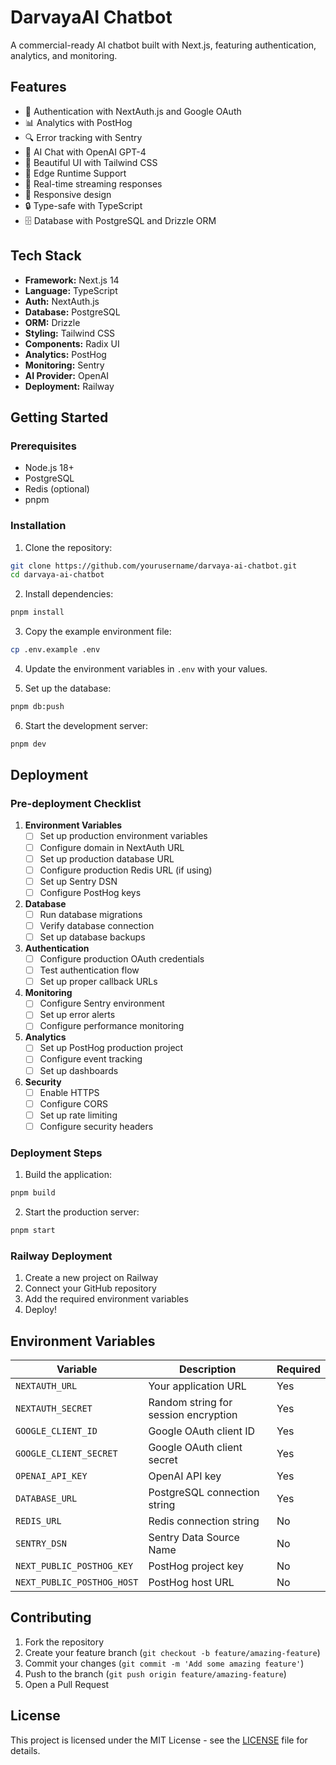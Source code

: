 # DarvayaAI Chatbot

A commercial-ready AI chatbot built with Next.js, featuring authentication, analytics, and monitoring.

## Features

- 🔐 Authentication with NextAuth.js and Google OAuth
- 📊 Analytics with PostHog
- 🔍 Error tracking with Sentry
- 💬 AI Chat with OpenAI GPT-4
- 🎨 Beautiful UI with Tailwind CSS
- 🚀 Edge Runtime Support
- 🔄 Real-time streaming responses
- 📱 Responsive design
- 🔒 Type-safe with TypeScript
- 🗄️ Database with PostgreSQL and Drizzle ORM

## Tech Stack

- **Framework:** Next.js 14
- **Language:** TypeScript
- **Auth:** NextAuth.js
- **Database:** PostgreSQL
- **ORM:** Drizzle
- **Styling:** Tailwind CSS
- **Components:** Radix UI
- **Analytics:** PostHog
- **Monitoring:** Sentry
- **AI Provider:** OpenAI
- **Deployment:** Railway

## Getting Started

### Prerequisites

- Node.js 18+
- PostgreSQL
- Redis (optional)
- pnpm

### Installation

1. Clone the repository:
```bash
git clone https://github.com/yourusername/darvaya-ai-chatbot.git
cd darvaya-ai-chatbot
```

2. Install dependencies:
```bash
pnpm install
```

3. Copy the example environment file:
```bash
cp .env.example .env
```

4. Update the environment variables in `.env` with your values.

5. Set up the database:
```bash
pnpm db:push
```

6. Start the development server:
```bash
pnpm dev
```

## Deployment

### Pre-deployment Checklist

1. **Environment Variables**
   - [ ] Set up production environment variables
   - [ ] Configure domain in NextAuth URL
   - [ ] Set up production database URL
   - [ ] Configure production Redis URL (if using)
   - [ ] Set up Sentry DSN
   - [ ] Configure PostHog keys

2. **Database**
   - [ ] Run database migrations
   - [ ] Verify database connection
   - [ ] Set up database backups

3. **Authentication**
   - [ ] Configure production OAuth credentials
   - [ ] Test authentication flow
   - [ ] Set up proper callback URLs

4. **Monitoring**
   - [ ] Configure Sentry environment
   - [ ] Set up error alerts
   - [ ] Configure performance monitoring

5. **Analytics**
   - [ ] Set up PostHog production project
   - [ ] Configure event tracking
   - [ ] Set up dashboards

6. **Security**
   - [ ] Enable HTTPS
   - [ ] Configure CORS
   - [ ] Set up rate limiting
   - [ ] Configure security headers

### Deployment Steps

1. Build the application:
```bash
pnpm build
```

2. Start the production server:
```bash
pnpm start
```

### Railway Deployment

1. Create a new project on Railway
2. Connect your GitHub repository
3. Add the required environment variables
4. Deploy!

## Environment Variables

| Variable | Description | Required |
|----------|-------------|----------|
| `NEXTAUTH_URL` | Your application URL | Yes |
| `NEXTAUTH_SECRET` | Random string for session encryption | Yes |
| `GOOGLE_CLIENT_ID` | Google OAuth client ID | Yes |
| `GOOGLE_CLIENT_SECRET` | Google OAuth client secret | Yes |
| `OPENAI_API_KEY` | OpenAI API key | Yes |
| `DATABASE_URL` | PostgreSQL connection string | Yes |
| `REDIS_URL` | Redis connection string | No |
| `SENTRY_DSN` | Sentry Data Source Name | No |
| `NEXT_PUBLIC_POSTHOG_KEY` | PostHog project key | No |
| `NEXT_PUBLIC_POSTHOG_HOST` | PostHog host URL | No |

## Contributing

1. Fork the repository
2. Create your feature branch (`git checkout -b feature/amazing-feature`)
3. Commit your changes (`git commit -m 'Add some amazing feature'`)
4. Push to the branch (`git push origin feature/amazing-feature`)
5. Open a Pull Request

## License

This project is licensed under the MIT License - see the [LICENSE](LICENSE) file for details.
